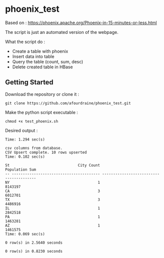 # phoenix_test

Based on : https://phoenix.apache.org/Phoenix-in-15-minutes-or-less.html

The script is just an automated version of the webpage.

What the script do :

* Create a table with phoenix
* Insert data into table
* Query the table (count, sum, desc)
* Delete created table in HBase

## Getting Started

Download the repository or clone it :

```
git clone https://github.com/afourdraine/phoenix_test.git
```

Make the python script executable :

```
chmod +x test_phoenix.sh
```

Desired output :
```
Time: 1.294 sec(s)

csv columns from database.
CSV Upsert complete. 10 rows upserted
Time: 0.102 sec(s)

St                               City Count                           Population Sum
-- ---------------------------------------- ----------------------------------------
NY                                        1                                  8143197
CA                                        3                                  6012701
TX                                        3                                  4486916
IL                                        1                                  2842518
PA                                        1                                  1463281
AZ                                        1                                  1461575
Time: 0.069 sec(s)

0 row(s) in 2.5640 seconds

0 row(s) in 0.8230 seconds
```

